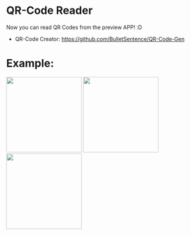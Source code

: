 # QR-Code Reader

Now you can read QR Codes from the preview APP! :D
* QR-Code Creator: https://github.com/BulletSentence/QR-Code-Gen

# Example:

<img src="https://user-images.githubusercontent.com/37451620/80527701-2bf1e300-896b-11ea-8446-1e267f1c991a.png" width="200">     <img src="https://user-images.githubusercontent.com/37451620/80527709-2f856a00-896b-11ea-9a7d-9ab4b07a62b4.png" width="200">     <img src="https://user-images.githubusercontent.com/37451620/80527331-948c9000-896a-11ea-98a0-13680f8c0227.png" width="200">     
